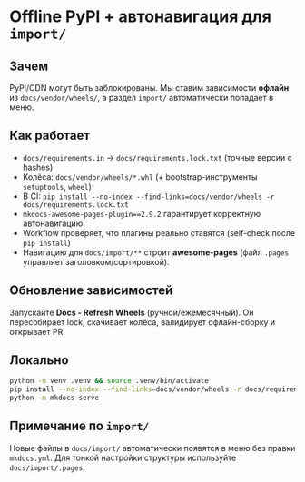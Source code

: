 # Offline PyPI + автонавигация для `import/`

## Зачем
PyPI/CDN могут быть заблокированы. Мы ставим зависимости **офлайн** из `docs/vendor/wheels/`, а раздел `import/` автоматически попадает в меню.

## Как работает
- `docs/requirements.in` → `docs/requirements.lock.txt` (точные версии с hashes)
- Колёса: `docs/vendor/wheels/*.whl` (+ bootstrap-инструменты `setuptools`, `wheel`)
- В CI: `pip install --no-index --find-links=docs/vendor/wheels -r docs/requirements.lock.txt`
- `mkdocs-awesome-pages-plugin==2.9.2` гарантирует корректную автонавигацию
- Workflow проверяет, что плагины реально ставятся (self-check после `pip install`)
- Навигацию для `docs/import/**` строит **awesome-pages** (файл `.pages` управляет заголовком/сортировкой).

## Обновление зависимостей
Запускайте **Docs - Refresh Wheels** (ручной/ежемесячный). Он пересобирает lock, скачивает колёса, валидирует офлайн-сборку и открывает PR.

## Локально
```bash
python -m venv .venv && source .venv/bin/activate
pip install --no-index --find-links=docs/vendor/wheels -r docs/requirements.lock.txt
python -m mkdocs serve
```

## Примечание по `import/`

Новые файлы в `docs/import/` автоматически появятся в меню без правки `mkdocs.yml`. Для тонкой настройки структуры используйте `docs/import/.pages`.
